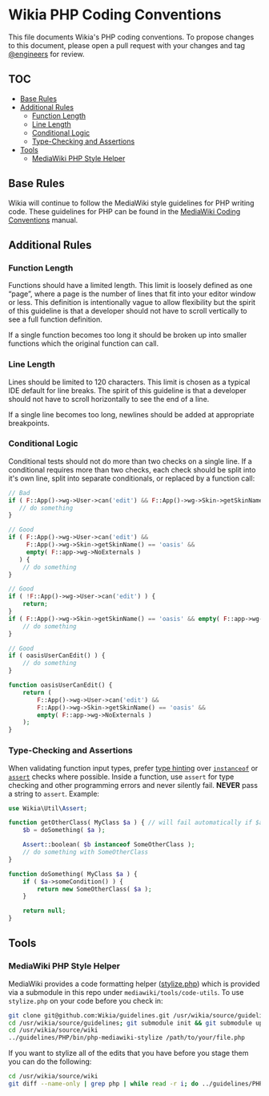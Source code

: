 # Wikia PHP Coding Conventions

This file documents Wikia's PHP coding conventions.  To propose changes to this document, please open a pull request
with your changes and tag [@engineers](https://github.com/orgs/Wikia/teams/engineers) for review.


## TOC

* [Base Rules](#base-rules)
* [Additional Rules](#additional-rules)
  * [Function Length](#function-length)
  * [Line Length](#line-length)
  * [Conditional Logic](#conditional-logic)
  * [Type-Checking and Assertions](#type-checking-and-assertions)
* [Tools](#tools)
  * [MediaWiki PHP Style Helper](#mediawiki-php-style-helper)

## Base Rules

Wikia will continue to follow the MediaWiki style guidelines for PHP writing code. These guidelines for PHP can be
found in the [MediaWiki Coding Conventions](http://www.mediawiki.org/wiki/Manual:Coding_conventions/PHP) manual.

## Additional Rules

### Function Length

Functions should have a limited length.  This limit is loosely defined as one “page”, where a page is the number
of lines that fit into your editor window or less.  This definition is intentionally vague to allow flexibility but the
spirit of this guideline is that a developer should not have to scroll vertically to see a full function definition.

If a single function becomes too long it should be broken up into smaller functions which the original function can
call.

### Line Length

Lines should be limited to 120 characters.  This limit is chosen as a typical IDE default for line breaks.  The spirit
of this guideline is that a developer should not have to scroll horizontally to see the end of a line.

If a single line becomes too long, newlines should be added at appropriate breakpoints.

### Conditional Logic

Conditional tests should not do more than two checks on a single line.  If a conditional requires more than two checks,
each check should be split into it's own line, split into separate conditionals, or replaced by a function call:

```php
// Bad
if ( F::App()->wg->User->can('edit') && F::App()->wg->Skin->getSkinName() == 'oasis' && empty( F::app->wg->NoExternals ) {
   // do something
}

// Good
if ( F::App()->wg->User->can('edit') &&
     F::App()->wg->Skin->getSkinName() == 'oasis' &&
     empty( F::app->wg->NoExternals )
   ) {
    // do something
}

// Good
if ( !F::App()->wg->User->can('edit') ) {
    return;
}
if ( F::App()->wg->Skin->getSkinName() == 'oasis' && empty( F::app->wg->NoExternals ) {
    // do something
}

// Good
if ( oasisUserCanEdit() ) {
    // do something
}

function oasisUserCanEdit() {
    return (
        F::App()->wg->User->can('edit') &&
        F::App()->wg->Skin->getSkinName() == 'oasis' &&
        empty( F::app->wg->NoExternals )
    );
}

```

### Type-Checking and Assertions

When validating function input types, prefer [type hinting](http://php.net/manual/en/language.oop5.typehinting.php) over
[```instanceof```](http://php.net/manual/en/internals2.opcodes.instanceof.php) or [```assert```](http://php.net/manual/en/function.assert.php)
checks where possible. Inside a function, use ```assert``` for type checking and other programming errors and never
silently fail. **NEVER** pass a string to ```assert```. Example:

```php
use Wikia\Util\Assert;

function getOtherClass( MyClass $a ) { // will fail automatically if $a is not an instance of MyClass
	$b = doSomething( $a );

	Assert::boolean( $b instanceof SomeOtherClass );
	// do something with SomeOtherClass
}

function doSomething( MyClass $a ) {
	if ( $a->someCondition() ) {
		return new SomeOtherClass( $a );
	}

	return null;
}
```

## Tools

### MediaWiki PHP Style Helper

MediaWiki provides a code formatting helper ([stylize.php](https://git.wikimedia.org/blob/mediawiki%2Ftools%2Fcode-utils.git/master/stylize.php))
which is provided via a submodule in this repo under `mediawiki/tools/code-utils`. To use `stylize.php` on your code
before you check in:

```sh
git clone git@github.com:Wikia/guidelines.git /usr/wikia/source/guidelines
cd /usr/wikia/source/guidelines; git submodule init && git submodule update
cd /usr/wikia/source/wiki
../guidelines/PHP/bin/php-mediawiki-stylize /path/to/your/file.php
```

If you want to stylize all of the edits that you have before you stage them you can do the following:

```sh
cd /usr/wikia/source/wiki
git diff --name-only | grep php | while read -r i; do ../guidelines/PHP/bin/php-mediawiki-stylize “$i”; done
```
